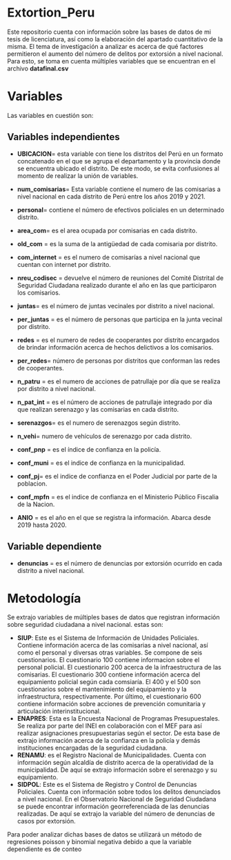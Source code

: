 # Extortion_Peru
Este repositorio cuenta con información sobre las bases de datos de mi tesis de licenciatura, así como la elaboración del apartado cuantitativo de la misma.
El tema de investigación a analizar es acerca de qué factores permitieron el aumento del número de delitos por extorsión a nivel nacional. Para esto, se toma en cuenta múltiples variables que se encuentran en el archivo **datafinal.csv**
# Variables
Las variables en cuestión son:
## Variables independientes

- **UBICACION**= esta variable con tiene los distritos del Perú en un formato concatenado en el que se agrupa el departamento y la provincia donde se encuentra ubicado el distrito. De este modo, se evita confusiones al momento de realizar la unión de variables.

- **num_comisarias**= Esta variable contiene el numero de las comisarias a nivel nacional en cada distrito de Perú entre los años 2019 y 2021.

- **personal**= contiene el número de efectivos policiales en un determinado distrito.

- **area_com**= es el area ocupada por comisarias en cada distrito.

- **old_com** = es la suma de la antigüedad de cada comisaria por distrito.

- **com_internet** = es el numero de comisarías a nivel nacional que cuentan con internet por distrito.

- **nreu_codisec** = devuelve el número de reuniones del Comité Distrital de Seguridad Ciudadana realizado durante el año en las que participaron los comisarios.

- **juntas**= es el número de juntas vecinales por distrito a nivel nacional.

- **per_juntas** = es el número de personas que participa en la junta vecinal por distrito.

- **redes** = es el numero de redes de cooperantes por distrito encargados de brindar información acerca de hechos delictivos a los comisarios.

- **per_redes**= número de personas por distritos que conforman las redes de cooperantes.

- **n_patru** = es el numero de acciones de patrullaje por día que se realiza por distrito a nivel nacional.

- **n_pat_int** =  es el número de acciones de patrullaje integrado por día que realizan serenazgo y las comisarias en cada distrito.

- **serenazgos**= es el numero de serenazgos según distrito.

- **n_vehi**= numero de vehículos de serenazgo por cada distrito.

- **conf_pnp** = es el índice de confianza en la policía.

- **conf_muni** = es el indice de confianza en la municipalidad.

- **conf_pj**= es el indice de confianza en el Poder Judicial por parte de la poblacion.

- **conf_mpfn** = es el indice de confianza en el Ministerio Público Fiscalia de la Nacion.

- **ANIO** = es el año en el que se registra la información. Abarca desde 2019 hasta 2020.

## Variable dependiente

- **denuncias** = es el número de denuncias por extorsión ocurrido en cada distrito a nivel nacional.

# Metodología

Se extrajo variables de múltiples bases de datos que registran información sobre seguridad ciudadana a nivel nacional. estas son:

- **SIUP**: Este es el Sistema de Información de Unidades Policiales. Contiene información acerca de las comisarias a nivel nacional, así como el personal y diversas otras variables. Se compone de seis cuestionarios. El cuestionario 100 contiene informacion sobre el personal policial. El cuestionario 200 acerca de la infraestructura de las comisarias. El cuestionario 300 contiene información acerca del equipamiento policial según cada comsiaría. El 400 y el 500 son cuestionarios sobre el mantenimiento del equipamiento y la infraestructura, respectivamente. Por último, el cuestionario 600 contiene información sobre acciones de prevención comunitaria y articulación interinstitucional.
- **ENAPRES**: Esta es la Encuesta Nacional de Programas Presupuestales. Se realiza por parte del INEI en colaboración con el MEF para así realizar asignaciones presupuestarias según el sector. De esta base de extrajo información acerca de la confianza en la policía y demás instituciones encargadas de la seguridad ciudadana.
- **RENAMU**: es el Registro Nacional de Municipalidades. Cuenta con información según alcaldía de distrito acerca de la operatividad de la municipalidad. De aquí se extrajo información sobre el serenazgo y su equipamiento.
- **SIDPOL**: Este es el Sistema de Registro y Control de Denuncias Policiales. Cuenta con información sobre todos los delitos denunciados a nivel nacional. En el Observatorio Nacional de Seguridad Ciudadana se puede encontrar información georreferenciada de las denuncias realizadas. De aquí se extrajo la variable del número de denuncias de casos por extorsión.

Para poder analizar dichas bases de datos se utilizará un método de regresiones poisson y binomial negativa debido a que la variable dependiente es de conteo
